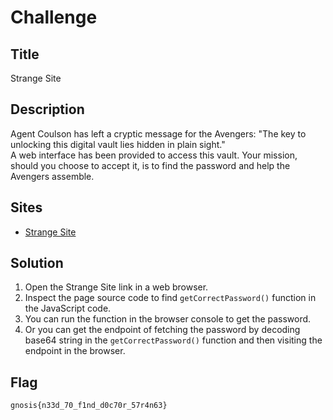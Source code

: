 # Challenge

## Title

Strange Site

## Description

Agent Coulson has left a cryptic message for the Avengers: "The key to unlocking this digital vault lies hidden in plain sight."  
A web interface has been provided to access this vault. Your mission, should you choose to accept it, is to find the password and help the Avengers assemble.

## Sites

- [Strange Site](https://coulson.ctf.sccseaot.com/)

## Solution

1. Open the Strange Site link in a web browser.
2. Inspect the page source code to find `getCorrectPassword()` function in the JavaScript code.
3. You can run the function in the browser console to get the password.
4. Or you can get the endpoint of fetching the password by decoding base64 string in the `getCorrectPassword()` function and then visiting the endpoint in the browser.

## Flag

```text
gnosis{n33d_70_f1nd_d0c70r_57r4n63}
```
